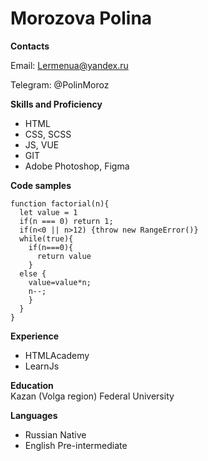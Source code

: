 
# Morozova Polina

**Contacts**

Email: Lermenua@yandex.ru

Telegram: @PolinMoroz

**Skills and Proficiency**  

- HTML
- CSS, SCSS 
- JS, VUE
- GIT
- Adobe Photoshop, Figma

**Code samples**

```
function factorial(n){
  let value = 1
  if(n === 0) return 1;
  if(n<0 || n>12) {throw new RangeError()}
  while(true){    
    if(n===0){
      return value
    }   
  else {
    value=value*n;
    n--;   
    }
  }
}
```

**Experience**
- HTMLAcademy
- LearnJs

**Education**  
Kazan (Volga region) Federal University

**Languages**
- Russian Native
- English Pre-intermediate  
